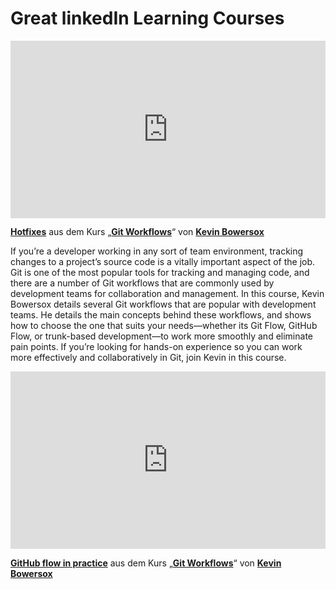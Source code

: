 <h1>Great linkedIn Learning Courses</h1>
<div style="position:relative;height:0;padding-bottom:56.25%"><iframe width="640" height="360" src="https://www.linkedin.com/learning/embed/git-workflows/hotfixes?autoplay=false&claim=AQEN2IWFL99t3gAAAYPVOCt9VhVAEeyT1fWy_4sbj2qwbv2wEmgGbLIvdKjk5J27xbEUGTcGfoBPgYnAG-XPGfTn9Tf7Q4VxoO6jbpfEYLxpscSkLZ6tobjSSd_S8vWf77vheRyj7I7oOwtByJKDExXkcp9l7ZW_gJabKpKtaFLV_4MLQRfLw0ecfmPnr_tYeW6N5sg9N_kkO4ry0DfbKGZZChmDlJdUumOQGy_1OxkYF7sODWSllZTjIPV127BnUTxvPQX6k_RsoetWK8F5nZU1GDYHoAO0BIinfnXYkCEQHde7sufuYyWvS15aCLWQj2WKHxpHnAGGHn3DF3vuQ7Ctdy1UfEnu5QND10MwBTi19Vi3wQ2dCXGti-ndqekM1H0-dmL-8tD89JzfqZ7HzIedEyN6Moj8S-6DlCBoA96hZ3qgAIlM-nbp7tnMhJxp8RhM_K2CDVY-EA_qkbdXcSZ-6iwmRHw9tf1RulmfXxvndJCsKh0TmWc607AnEPRtzD6Lui-eVCnUY4i6xObKIkgfWfodBwo4ZJRrB0WjfcsoGfz4LPKMBuquIWhT45vxMtMiSnihC9YnR2SEBus97OlxyjURxuMWoXbvsPG_5kiTvZv2RRhRM2wbMRInOJ6Ij2jjUVEX1W1kdWSkQg3R8XkrLEWvTLSdbBdjVnmT6MjA4Ixxhq8VcDR094NOffPAXGdEbg9U1fbqY348Lx0uFQwGn19UaVNJh73qC8yJZyfmyjt7q4GIABZjqlVMOYOIFb0kN0pgqhSJsMldH1Grxq1QOeLG0Tn3KccALowzMpb4c3iPqwlI-V5wgGyMApjGLx1mSBDKt9JRq1FD5dc18jAznHWLPRlYiZwbmccf9VfLOuuV5Jsbpgg5CJeE9ueedKJQ0Yo6jT_O3IlS6g5xfrCex0b2rph7CBrCWqFGQZCyfaBM9pXOodO4u90hsu6qkBqpESwi8RQ0f6qdR0jSELcsQCK4rpysrfHf8w7IzaQobgPAkyy4oT52uytkXzcmu_oJI4Zx_UrezE9A5wfQtBJiyZDRlaW4Yi_lVArQCsyq1ijVtjV1D3563z6h6TGfL4PznJAwGiD4GCl2uKKfrl6ORXERUHbRSdUUtMJcnIUwu__uBG_8TspOv358K-_EQRdD23uWWAjSlmfqeMub25RVS5lpUDb6S3sOafx7bYU6p8qKkGdEqYFt&lipi=urn%3Ali%3Apage%3Ad_learning_content%3B68N7kMHmTgKfs%2FxwXdmkzA%3D%3D&licu" mozallowfullscreen="true" webkitallowfullscreen="true" allowfullscreen="true" frameborder="0" style="position:absolute;width:100%;height:100%;left:0"></iframe></div><p><strong><a href="https://www.linkedin.com/learning/git-workflows/hotfixes?trk=embed_lil">Hotfixes</a></strong> aus dem Kurs „<strong><a href="https://www.linkedin.com/learning/git-workflows?trk=embed_lil">Git Workflows</a></strong>“ von <strong><a href="https://www.linkedin.com/learning/instructors/kevin-bowersox?trk=embed_lil">Kevin Bowersox</a></strong></p>

If you’re a developer working in any sort of team environment, tracking changes to a project’s source code is a vitally important aspect of the job. Git is one of the most popular tools for tracking and managing code, and there are a number of Git workflows that are commonly used by development teams for collaboration and management. In this course, Kevin Bowersox details several Git workflows that are popular with development teams. He details the main concepts behind these workflows, and shows how to choose the one that suits your needs—whether its Git Flow, GitHub Flow, or trunk-based development—to work more smoothly and eliminate pain points. If you’re looking for hands-on experience so you can work more effectively and collaboratively in Git, join Kevin in this course.

<div style="position:relative;height:0;padding-bottom:56.25%"><iframe width="640" height="360" src="https://www.linkedin.com/learning/embed/git-workflows/github-flow-in-practice?autoplay=false&claim=AQGC86SwIOtbogAAAYPkMU4Y3FTgcV_08QbaG5SpafS7nkRRRIVlNGOHGuofIQ8I7XpNa8GpYKugy48ZmgtUB20UZhaw5dUJ35G5sF7PJmQiqHfGEA-ZTnu41jd_kKIroqh46nnnG9aWsu0JjeMWFGJKCETj5OLzcT-IlgcDdSPuBmn7wxkr77kmzfpKjB2Cm4yERFhsG27oTKbLFQcx3XSbt9mGbSfeO5-kRvMN6iHwnUI7dBPtsaeVOhquQgy2EbN5PVM62Tl2YBBwnZmeM7RNYY5l1-dh84Hx9eP-5UDIu9okxGcx2aqONlrx5DpvRbdc-zZoom1ZIpJMaifUQLd7xmQtmGywbIvKzZ9kz6aA4gVG2zrhXT4PbUsv-1CYk5QWGVcRUIWoR41u4jK2LPq9-68slVOGTR-fXmANrJL21yjqn1WG3CAFzh4hZ_Xh9vMXFNsBDNSlaojWiROc6n5oBVNvYVfaWpr-O8J53LYRcRFLKVAhxXsrUGZcmN-sZRh1a6Lm8w7P6bVkNFtTxsZrwaewzxt1pDY9j1a4LAJBj9wgMPeBY760XocBlYKLIVMZ9PjGNI7SpygDV6HVmD3Z05Rf9hyepLR8zBuKGajcsBJvdR8Ha4DHA7BNdZXFKKKhqs70i2aFS5eBeJ0Oph20IUyBnl__G7fIViWTwffhBJkQcrRDospB-MEvPygHVu-paKJRmD1bXW7OPj6A39bglNxAUaEXB1G-FMMAGYKmJM5Po0XuyFPGc1bWe8Nh94httkqRraLmmMJN8oz6C9kFxZlIb1IqhYsbnSjCpvhukvZWaL3gHjZN18YiL4x2ZCQnrW-1cDfecic395AZHYYNuM2tFKrRmoMZdEY_mJ5tSFrLi8Wn5iB-WLw4AfXEMvPuavu_xdlfFYya3hFk76FkmHcAEWlmfqj6MJ9ViqX2qruEkhATfNrDf1Kv8TYUtVYVkzeGvvEjgw57td5mQxSI-BvTmYlKfl4jRK7RmHpKPZSBRryaxyRB_KHn_79tnCNdkrnhb0C12flJ1LnCU9PanUNZObtwrW3RgD8WBwOnLW4ol2V344WBA_O58bjiUwoMUMgUN0tD1wJI_vH84W5bWLLn60Tg_D-ci1R7gXhgPktW00X3mFZsTD5jvL5cSE55hCm2yyhJ3yBs89gVEAfMlppV0tykufSKYwSbIm6mOn9oAklZaoLO&lipi=urn%3Ali%3Apage%3Ad_learning_content%3BsQUFc3qxRuGA11UzA331Ng%3D%3D&licu" mozallowfullscreen="true" webkitallowfullscreen="true" allowfullscreen="true" frameborder="0" style="position:absolute;width:100%;height:100%;left:0"></iframe></div><p><strong><a href="https://www.linkedin.com/learning/git-workflows/github-flow-in-practice?trk=embed_lil">GitHub flow in practice</a></strong> aus dem Kurs „<strong><a href="https://www.linkedin.com/learning/git-workflows?trk=embed_lil">Git Workflows</a></strong>“ von <strong><a href="https://www.linkedin.com/learning/instructors/kevin-bowersox?trk=embed_lil">Kevin Bowersox</a></strong></p>
